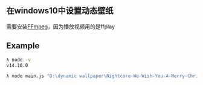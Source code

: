 ## 在windows10中设置动态壁纸

需要安装[FFmpeg](https://www.ffmpeg.org/)，因为播放视频用的是ffplay

## Example
```sh
λ node -v
v14.16.0

λ node main.js "D:\dynamic wallpaper\Nightcore-We-Wish-You-A-Merry-Christmas-Live-Wallpaper.mp4"
```